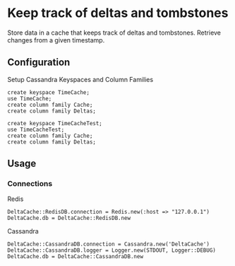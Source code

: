 # Keep track of deltas and tombstones

Store data in a cache that keeps track of deltas and tombstones. Retrieve changes from a given timestamp.

## Configuration

Setup Cassandra Keyspaces and Column Families

    create keyspace TimeCache;
    use TimeCache;
    create column family Cache;
    create column family Deltas;

    create keyspace TimeCacheTest;
    use TimeCacheTest;
    create column family Cache;
    create column family Deltas;

## Usage

### Connections

Redis

    DeltaCache::RedisDB.connection = Redis.new(:host => "127.0.0.1")
    DeltaCache.db = DeltaCache::RedisDB.new

Cassandra

    DeltaCache::CassandraDB.connection = Cassandra.new('DeltaCache')
    DeltaCache::CassandraDB.logger = Logger.new(STDOUT, Logger::DEBUG)
    DeltaCache.db = DeltaCache::CassandraDB.new


